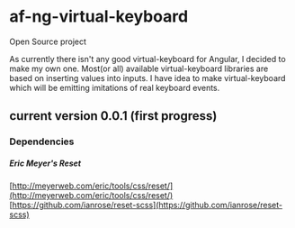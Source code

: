 # af-ng-virtual-keyboard
Open Source project

As currently there isn't any good virtual-keyboard for Angular, I decided to make my own one.
Most(or all) available virtual-keyboard libraries are based on inserting values into inputs.
I have idea to make virtual-keyboard which will be emitting imitations of real keyboard events.

## current version 0.0.1 (first progress)

### Dependencies
##### Eric Meyer's Reset
[http://meyerweb.com/eric/tools/css/reset/](http://meyerweb.com/eric/tools/css/reset/)
[https://github.com/ianrose/reset-scss](https://github.com/ianrose/reset-scss)
